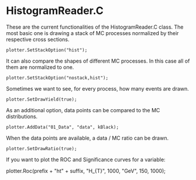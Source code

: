 # HistogramReader.C

These are the current functionalities of the HistogramReader.C class. The most basic one is drawing a stack of MC processes normalized by their respective cross sections.

    plotter.SetStackOption("hist");

It can also compare the shapes of different MC processes. In this case all of them are normalized to one.

    plotter.SetStackOption("nostack,hist");

Sometimes we want to see, for every process, how many events are drawn.

    plotter.SetDrawYield(true);

As an additional option, data points can be compared to the MC distributions.

    plotter.AddData("01_Data", "data", kBlack);

When the data points are available, a data / MC ratio can be drawn.

    plotter.SetDrawRatio(true);

If you want to plot the ROC and Significance curves for a variable:

   plotter.Roc(prefix + "ht" + suffix, "H_{T}", 1000, "GeV", 150, 1000);